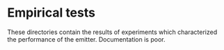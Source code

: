 # Empirical tests

These directories contain the results of experiments
which characterized the performance of the emitter.
Documentation is poor.
